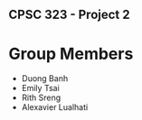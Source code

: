 ## CPSC 323 - Project 2

# Group Members
- Duong Banh
- Emily Tsai
- Rith Sreng
- Alexavier Lualhati
